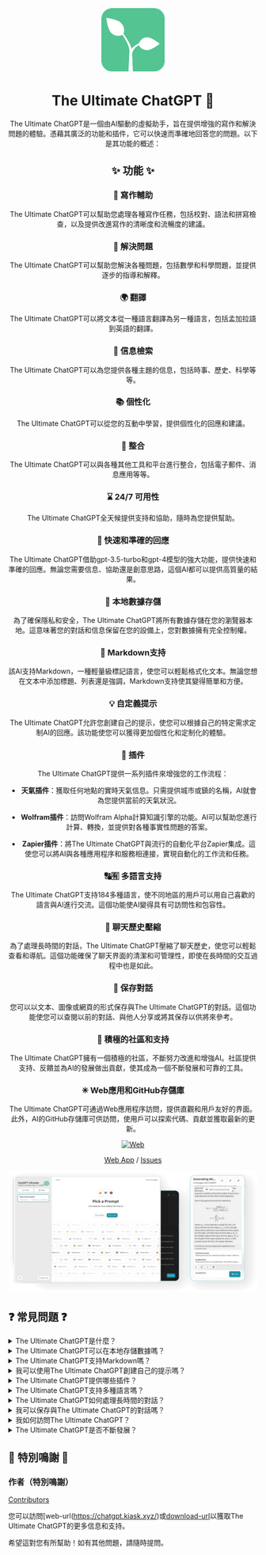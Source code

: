 <div align="center">
<img src="./../../docs/images/icon.png" alt="The Ultimate ChatGPT 圖示"/>

<h1 align="center">The Ultimate ChatGPT 🌟</h1>

The Ultimate ChatGPT是一個由AI驅動的虛擬助手，旨在提供增強的寫作和解決問題的體驗。憑藉其廣泛的功能和插件，它可以快速而準確地回答您的問題。以下是其功能的概述：

## ✨ 功能 ✨

### 📝 寫作輔助
The Ultimate ChatGPT可以幫助您處理各種寫作任務，包括校對、語法和拼寫檢查，以及提供改進寫作的清晰度和流暢度的建議。

### 💭 解決問題
The Ultimate ChatGPT可以幫助您解決各種問題，包括數學和科學問題，並提供逐步的指導和解釋。

### 🌍 翻譯
The Ultimate ChatGPT可以將文本從一種語言翻譯為另一種語言，包括孟加拉語到英語的翻譯。

### 📑 信息檢索
The Ultimate ChatGPT可以為您提供各種主題的信息，包括時事、歷史、科學等等。

### 📚 個性化
The Ultimate ChatGPT可以從您的互動中學習，提供個性化的回應和建議。

### 📎 整合
The Ultimate ChatGPT可以與各種其他工具和平台進行整合，包括電子郵件、消息應用等等。

### ⌛ 24/7 可用性
The Ultimate ChatGPT全天候提供支持和協助，隨時為您提供幫助。

### 🚀 快速和準確的回應

The Ultimate ChatGPT借助gpt-3.5-turbo和gpt-4模型的強大功能，提供快速和準確的回應。無論您需要信息、協助還是創意思路，這個AI都可以提供高質量的結果。

### 💾 本地數據存儲

為了確保隱私和安全，The Ultimate ChatGPT將所有數據存儲在您的瀏覽器本地。這意味著您的對話和信息保留在您的設備上，您對數據擁有完全控制權。

### 🔢 Markdown支持

該AI支持Markdown，一種輕量級標記語言，使您可以輕鬆格式化文本。無論您想在文本中添加標題、列表還是強調，Markdown支持使其變得簡單和方便。

### 💡 自定義提示

The Ultimate ChatGPT允許您創建自己的提示，使您可以根據自己的特定需求定制AI的回應。該功能使您可以獲得更加個性化和定制化的體驗。

### 🔆 插件

The Ultimate ChatGPT提供一系列插件來增強您的工作流程：

- **天氣插件**：獲取任何地點的實時天氣信息。只需提供城市或鎮的名稱，AI就會為您提供當前的天氣狀況。

- **Wolfram插件**：訪問Wolfram Alpha計算知識引擎的功能。AI可以幫助您進行計算、轉換，並提供對各種事實性問題的答案。

- **Zapier插件**：將The Ultimate ChatGPT與流行的自動化平台Zapier集成。這使您可以將AI與各種應用程序和服務相連接，實現自動化的工作流和任務。

### 🔠🈶 多語言支持

The Ultimate ChatGPT支持184多種語言，使不同地區的用戶可以用自己喜歡的語言與AI進行交流。這個功能使AI變得具有可訪問性和包容性。

### 💬 聊天歷史壓縮

為了處理長時間的對話，The Ultimate ChatGPT壓縮了聊天歷史，使您可以輕鬆查看和導航。這個功能確保了聊天界面的清潔和可管理性，即使在長時間的交互過程中也是如此。

### 📂 保存對話

您可以以文本、圖像或網頁的形式保存與The Ultimate ChatGPT的對話。這個功能使您可以查閱以前的對話、與他人分享或將其保存以供將來參考。

### 🔑 積極的社區和支持

The Ultimate ChatGPT擁有一個積極的社區，不斷努力改進和增強AI。社區提供支持、反饋並為AI的發展做出貢獻，使其成為一個不斷發展和可靠的工具。

### ✳ Web應用和GitHub存儲庫

The Ultimate ChatGPT可通過Web應用程序訪問，提供直觀和用戶友好的界面。此外，AI的GitHub存儲庫可供訪問，使用戶可以探索代碼、貢獻並獲取最新的更新。

[![Web][Web-image]][web-url]

[Web App](https://chatgpt.kiask.xyz/) / [Issues](https://github.com/ki-ask/The-Ultimate-ChatGPT/issues)

[web-url]: https://chatgpt.kiask.xyz
   
[download-url]: https://github.com/ki-ask/The-Ultimate-ChatGPT/releases

[Web-image]: https://img.shields.io/badge/Web-PWA-orange?logo=microsoftedge

![cover](./docs/images/cover.png)

</div>

## ❓ 常見問題 ❓

<details>
<summary>The Ultimate ChatGPT是什麼？</summary>
The Ultimate ChatGPT是一個AI驅動的虛擬助手，可以快速而準確地回答您的問題，並提供各種功能和插件來增強您的寫作和問題解決能力。
</details>

<details>
<summary>The Ultimate ChatGPT可以在本地存儲數據嗎？</summary>
是的，The Ultimate ChatGPT可以在您的瀏覽器本地存儲所有數據，確保隱私和安全。
</details>

<details>
<summary>The Ultimate ChatGPT支持Markdown嗎？</summary>
是的，The Ultimate ChatGPT支持Markdown，可以為您的文本格式化和創建豐富的內容。
</details>

<details>
<summary>我可以使用The Ultimate ChatGPT創建自己的提示嗎？</summary>
是的，您可以創建自己的提示，自定義與The Ultimate ChatGPT的互動。
</details>

<details>
<summary>The Ultimate ChatGPT提供哪些插件？</summary>
The Ultimate ChatGPT提供的插件包括天氣、Wolfram和Zapier，可以簡化您的工作並提供額外的功能。
</details>

<details>
<summary>The Ultimate ChatGPT支持多種語言嗎？</summary>
是的，The Ultimate ChatGPT內建多種語言的提示，可以使用您喜歡的語言進行交流。
</details>

<details>
<summary>The Ultimate ChatGPT如何處理長時間的對話？</summary>
The Ultimate ChatGPT壓縮聊天歷史，以高效處理長時間的對話，並提供無縫的體驗。
</details>

<details>
<summary>我可以保存與The Ultimate ChatGPT的對話嗎？</summary>
是的，您可以使用KiAsk Share功能以文本、圖像或網頁的形式保存對話。
</details>

<details>
<summary>我如何訪問The Ultimate ChatGPT？</summary>
The Ultimate ChatGPT可以作為Web應用程序使用，您還可以訪問GitHub存儲庫以獲取支持和其他功能。
</details>

<details>
<summary>The Ultimate ChatGPT是否不斷發展？</summary>
是的，The Ultimate ChatGPT不斷發展，並且擁有一個積極的社區，不斷提供更新和改進。
</details>

## 🎉 特別鳴謝 🎉

### 作者（特別鳴謝）

[Contributors](https://github.com/Yidadaa/ChatGPT-Next-Web/graphs/contributors)

您可以訪問[web-url(https://chatgpt.kiask.xyz/)或[download-url](https://github.com/ki-ask/The-Ultimate-ChatGPT)以獲取The Ultimate ChatGPT的更多信息和支持。

希望這對您有所幫助！如有其他問題，請隨時提問。